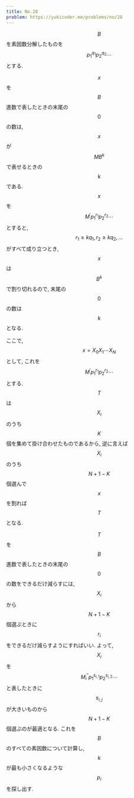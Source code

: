 ```yaml
---
title: No.28
problem: https://yukicoder.me/problems/no/28
---
```

$$ B $$ を素因数分解したものを $$ p_1^{q_1} p_2^{q_2} \cdots $$ とする.

$$ x $$ を $$ B $$ 進数で表したときの末尾の $$ 0 $$ の数は, $$ x $$ が $$ M B^k $$ で表せるときの $$ k $$ である. $$ x $$ を $$ M^{\prime} p_1^{r_1} p_2^{r_2} \cdots $$ とすると, $$ r_1 \geq kq_1, r_2 \geq kq_2, \dots $$ がすべて成り立つとき, $$ x $$ は $$ B^k $$ で割り切れるので, 末尾の $$ 0 $$ の数は $$ k $$ となる.

ここで, $$ x = X_0 X_1 \cdots X_N $$ として, これを $$ M^{\prime} p_1^{r_1} p_2^{r_2} \cdots $$ とする. $$ T $$ は $$ X_i $$ のうち $$ K $$ 個を集めて掛け合わせたものであるから, 逆に言えば $$ X_i $$ のうち $$ N+1-K $$ 個選んで $$ x $$ を割れば $$ T $$ となる.

$$ T $$ を $$ B $$ 進数で表したときの末尾の $$ 0 $$ の数をできるだけ減らすには, $$ X_i $$ から $$ N+1-K $$ 個選ぶときに $$ r_i $$ をできるだけ減らすようにすればいい. よって, $$ X_i $$ を $$ M_i^{\prime\prime} p_1^{s_{i,1}} p_2^{s_{i,2}} \cdots $$ と表したときに $$ s_{i,j} $$ が大きいものから $$ N+1-K $$ 個選ぶのが最適となる. これを $$ B $$ のすべての素因数について計算し, $$ k $$ が最も小さくなるような $$ p_i $$ を探し出す.
